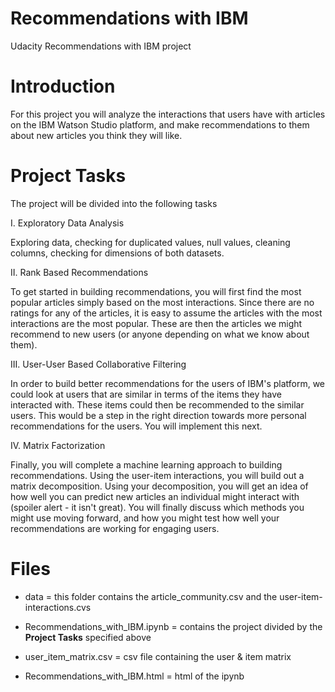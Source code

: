 # Recommendations with IBM
Udacity Recommendations with IBM project

# Introduction
For this project you will analyze the interactions that users have with articles on the IBM Watson Studio platform, and make recommendations to them about new articles you think they will like. 

# Project Tasks

The project will be divided into the following tasks

I. Exploratory Data Analysis

Exploring data, checking for duplicated values, null values, cleaning columns, checking for dimensions of both datasets.

II. Rank Based Recommendations

To get started in building recommendations, you will first find the most popular articles simply based on the most interactions. Since there are no ratings for any of the articles, it is easy to assume the articles with the most interactions are the most popular. These are then the articles we might recommend to new users (or anyone depending on what we know about them).

III. User-User Based Collaborative Filtering

In order to build better recommendations for the users of IBM's platform, we could look at users that are similar in terms of the items they have interacted with. These items could then be recommended to the similar users. This would be a step in the right direction towards more personal recommendations for the users. You will implement this next.


IV. Matrix Factorization

Finally, you will complete a machine learning approach to building recommendations. Using the user-item interactions, you will build out a matrix decomposition. Using your decomposition, you will get an idea of how well you can predict new articles an individual might interact with (spoiler alert - it isn't great). You will finally discuss which methods you might use moving forward, and how you might test how well your recommendations are working for engaging users.

# Files

* data = this folder contains the article_community.csv and the user-item-interactions.cvs

* Recommendations_with_IBM.ipynb = contains the project divided by the **Project Tasks** specified above

* user_item_matrix.csv = csv file containing the user & item matrix

* Recommendations_with_IBM.html = html of the ipynb 

